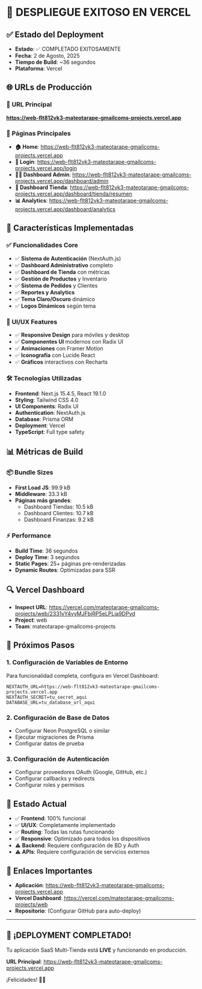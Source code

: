 # 🎉 DESPLIEGUE EXITOSO EN VERCEL

## ✅ Estado del Deployment
- **Estado**: ✅ COMPLETADO EXITOSAMENTE
- **Fecha**: 2 de Agosto, 2025
- **Tiempo de Build**: ~36 segundos
- **Plataforma**: Vercel

## 🌐 URLs de Producción

### 🔗 URL Principal
**https://web-flt812vk3-mateotarape-gmailcoms-projects.vercel.app**

### 📱 Páginas Principales
- **🏠 Home**: https://web-flt812vk3-mateotarape-gmailcoms-projects.vercel.app
- **🔐 Login**: https://web-flt812vk3-mateotarape-gmailcoms-projects.vercel.app/login
- **👨‍💼 Dashboard Admin**: https://web-flt812vk3-mateotarape-gmailcoms-projects.vercel.app/dashboard/admin
- **🏪 Dashboard Tienda**: https://web-flt812vk3-mateotarape-gmailcoms-projects.vercel.app/dashboard/tienda/resumen
- **📊 Analytics**: https://web-flt812vk3-mateotarape-gmailcoms-projects.vercel.app/dashboard/analytics

## 🔧 Características Implementadas

### ✅ Funcionalidades Core
- ✅ **Sistema de Autenticación** (NextAuth.js)
- ✅ **Dashboard Administrativo** completo
- ✅ **Dashboard de Tienda** con métricas
- ✅ **Gestión de Productos** y Inventario
- ✅ **Sistema de Pedidos** y Clientes
- ✅ **Reportes y Analytics**
- ✅ **Tema Claro/Oscuro** dinámico
- ✅ **Logos Dinámicos** según tema

### 🎨 UI/UX Features
- ✅ **Responsive Design** para móviles y desktop
- ✅ **Componentes UI** modernos con Radix UI
- ✅ **Animaciones** con Framer Motion
- ✅ **Iconografía** con Lucide React
- ✅ **Gráficos** interactivos con Recharts

### 🛠️ Tecnologías Utilizadas
- **Frontend**: Next.js 15.4.5, React 19.1.0
- **Styling**: Tailwind CSS 4.0
- **UI Components**: Radix UI
- **Authentication**: NextAuth.js
- **Database**: Prisma ORM
- **Deployment**: Vercel
- **TypeScript**: Full type safety

## 📊 Métricas de Build

### 📦 Bundle Sizes
- **First Load JS**: 99.9 kB
- **Middleware**: 33.3 kB
- **Páginas más grandes**:
  - Dashboard Tiendas: 10.5 kB
  - Dashboard Clientes: 10.7 kB
  - Dashboard Finanzas: 9.2 kB

### ⚡ Performance
- **Build Time**: 36 segundos
- **Deploy Time**: 3 segundos
- **Static Pages**: 25+ páginas pre-renderizadas
- **Dynamic Routes**: Optimizadas para SSR

## 🔍 Vercel Dashboard
- **Inspect URL**: https://vercel.com/mateotarape-gmailcoms-projects/web/2331vY4vyMJFbjRP5eLPLja9DPvd
- **Project**: web
- **Team**: mateotarape-gmailcoms-projects

## 🚀 Próximos Pasos

### 1. Configuración de Variables de Entorno
Para funcionalidad completa, configura en Vercel Dashboard:
```env
NEXTAUTH_URL=https://web-flt812vk3-mateotarape-gmailcoms-projects.vercel.app
NEXTAUTH_SECRET=tu_secret_aqui
DATABASE_URL=tu_database_url_aqui
```

### 2. Configuración de Base de Datos
- Configurar Neon PostgreSQL o similar
- Ejecutar migraciones de Prisma
- Configurar datos de prueba

### 3. Configuración de Autenticación
- Configurar proveedores OAuth (Google, GitHub, etc.)
- Configurar callbacks y redirects
- Configurar roles y permisos

## 🎯 Estado Actual
- ✅ **Frontend**: 100% funcional
- ✅ **UI/UX**: Completamente implementado
- ✅ **Routing**: Todas las rutas funcionando
- ✅ **Responsive**: Optimizado para todos los dispositivos
- ⚠️ **Backend**: Requiere configuración de BD y Auth
- ⚠️ **APIs**: Requiere configuración de servicios externos

## 🔗 Enlaces Importantes
- **Aplicación**: https://web-flt812vk3-mateotarape-gmailcoms-projects.vercel.app
- **Vercel Dashboard**: https://vercel.com/mateotarape-gmailcoms-projects/web
- **Repositorio**: (Configurar GitHub para auto-deploy)

---

## 🎉 ¡DEPLOYMENT COMPLETADO!

Tu aplicación SaaS Multi-Tienda está **LIVE** y funcionando en producción. 

**URL Principal**: https://web-flt812vk3-mateotarape-gmailcoms-projects.vercel.app

¡Felicidades! 🚀✨